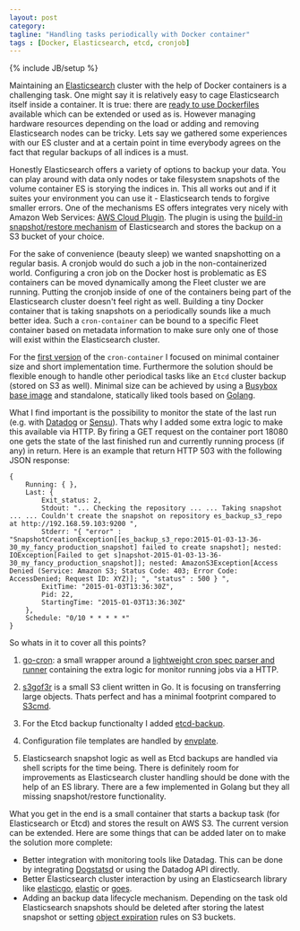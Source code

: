 ```yaml
---
layout: post
category: 
tagline: "Handling tasks periodically with Docker container"
tags : [Docker, Elasticsearch, etcd, cronjob]
---
```

{% include JB/setup %}

Maintaining an [Elasticsearch](http://www.elasticsearch.org/) cluster with the help of Docker containers is a challenging task. One might say it is relatively easy to cage Elasticsearch itself inside a container. It is true: there are [ready to use Dockerfiles](https://registry.hub.docker.com/u/dockerfile/elasticsearch/) available which can be extended or used as is. However managing hardware resources depending on the load or adding and removing Elasticsearch nodes can be tricky. Lets say we gathered some experiences with our ES cluster and at a certain point in time everybody agrees on the fact that regular backups of all indices is a must. 

Honestly Elasticsearch offers a variety of options to backup your data. You can play around with data only nodes or take filesystem snapshots of the volume container ES is storying the indices in. This all works out and if it suites your environment you can use it - Elasticsearch tends to forgive smaller errors. One of the mechanisms ES offers integrates very nicely with Amazon Web Services: [AWS Cloud Plugin](https://github.com/elasticsearch/elasticsearch-cloud-aws#s3-repository). The plugin is using the [build-in snapshot/restore mechanism](http://www.elasticsearch.org/guide/en/elasticsearch/reference/current/modules-snapshots.html#modules-snapshots) of Elasticsearch and stores the backup on a S3 bucket of your choice. 

For the sake of convenience (beauty sleep) we wanted snapshotting on a regular basis. A cronjob would do such a job in the non-containerized world. Configuring a cron job on the Docker host is problematic as ES containers can be moved dynamically among the Fleet cluster we are running. Putting the cronjob inside of one of the containers being part of the Elasticsearch cluster doesn't feel right as well. Building a tiny Docker container that is taking snapshots on a periodically sounds like a much better idea. Such a `cron-container` can be bound to a specific Fleet container based on metadata information to make sure only one of those will exist within the Elasticsearch cluster. 

For the [first version](https://github.com/odise/cron-container) of the `cron-container` I focused on minimal container size and short implementation time. Furthermore the solution should be flexible enough to handle other periodical tasks like an `Etcd` cluster backup (stored on S3 as well). Minimal size can be achieved by using a [Busybox base image](https://github.com/progrium/busybox) and standalone, statically liked tools based on [Golang](http://golang.org/). 

What I find important is the possibility to monitor the state of the last run (e.g. with [Datadog](https://www.datadoghq.com/) or [Sensu](http://sensuapp.org/)). Thats why I added some extra logic to make this available via HTTP. By firing a GET request on the container port 18080 one gets the state of the last finished run and currently running process (if any) in return. Here is an example that return HTTP 503 with the following JSON response:

	{
		Running: { },
		Last: {
			Exit_status: 2,
			Stdout: "... Checking the repository ... ... Taking snapshot ... ... Couldn't create the snapshot on repository es_backup_s3_repo at http://192.168.59.103:9200 ",
			Stderr: "{ "error" : "SnapshotCreationException[[es_backup_s3_repo:2015-01-03-13-36-30_my_fancy_production_snapshot] failed to create snapshot]; nested: IOException[Failed to get s]napshot-2015-01-03-13-36-30_my_fancy_production_snapshot]]; nested: AmazonS3Exception[Access Denied (Service: Amazon S3; Status Code: 403; Error Code: AccessDenied; Request ID: XYZ)]; ", "status" : 500 } ",
			ExitTime: "2015-01-03T13:36:30Z",
			Pid: 22,
			StartingTime: "2015-01-03T13:36:30Z"
		},
		Schedule: "0/10 * * * * *"
	}

So whats in it to cover all this points?

1. [go-cron](http://godoc.org/github.com/robfig/cron): a small wrapper around a [lightweight cron spec parser and runner](http://godoc.org/github.com/robfig/cron) containing the extra logic for monitor running jobs via a HTTP. 

2. [s3gof3r](https://github.com/rlmcpherson/s3gof3r) is a small S3 client written in Go. It is focusing on transferring large objects. Thats perfect and has a minimal footprint compared to [S3cmd](http://s3tools.org/s3cmd).

3. For the Etcd backup functionalty I added [etcd-backup](https://github.com/odise/etcd-backup). 

4. Configuration file templates are handled by [envplate](https://github.com/kreuzwerker/envplate). 

5. Elasticsearch snapshot logic as well as Etcd backups are handled via shell scripts for the time being. There is definitely room for improvements as Elasticsearch cluster handling should be done with the help of an ES library. There are a few implemented in Golang but they all missing snapshot/restore functionality. 

 What you get in the end is a small container that starts a backup task (for Elasticsearch or Etcd) and stores the result on AWS S3. The current version can be extended. Here are some things that can be added later on to make the solution more complete:
 
* Better integration with monitoring tools like Datadag. This can be done by integrating [Dogstatsd](http://docs.datadoghq.com/guides/dogstatsd/) or using the Datadog API directly.
* Better Elasticsearch cluster interaction by using an Elasticsearch library like [elasticgo](https://github.com/mattbaird/elastigo), [elastic](https://github.com/olivere/elastic) or [goes](https://github.com/belogik/goes).
* Adding an backup data lifecycle mechanism. Depending on the task old Elasticsearch snapshots should be deleted after storing the latest snapshot or setting [object expiration](http://docs.aws.amazon.com/AmazonS3/latest/dev/object-lifecycle-mgmt.html) rules on S3 buckets.




